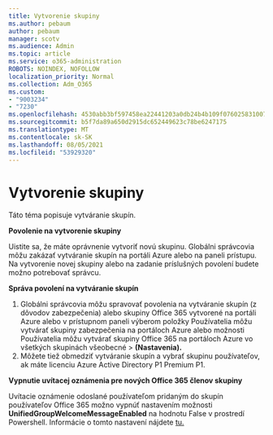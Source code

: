 ```yaml
---
title: Vytvorenie skupiny
ms.author: pebaum
author: pebaum
manager: scotv
ms.audience: Admin
ms.topic: article
ms.service: o365-administration
ROBOTS: NOINDEX, NOFOLLOW
localization_priority: Normal
ms.collection: Adm_O365
ms.custom:
- "9003234"
- "7230"
ms.openlocfilehash: 4530abb3bf597458ea22441203a0db24b4b109f0760258310072891014c4b454
ms.sourcegitcommit: b5f7da89a650d2915dc652449623c78be6247175
ms.translationtype: MT
ms.contentlocale: sk-SK
ms.lasthandoff: 08/05/2021
ms.locfileid: "53929320"
---
```

# <a name="create-a-group"></a>Vytvorenie skupiny

Táto téma popisuje vytváranie skupín.

**Povolenie na vytvorenie skupiny**

Uistite sa, že máte oprávnenie vytvoriť novú skupinu. Globálni správcovia môžu zakázať vytváranie skupín na portáli Azure alebo na paneli prístupu. Na vytvorenie novej skupiny alebo na zadanie príslušných povolení budete možno potrebovať správcu.

**Správa povolení na vytváranie skupín**

1. Globálni správcovia môžu spravovať povolenia na vytváranie skupín (z dôvodov zabezpečenia) alebo skupiny Office 365 vytvorené na portáli Azure alebo v prístupnom paneli výberom položky Používatelia môžu vytvárať skupiny zabezpečenia na portáloch Azure alebo možnosti Používatelia môžu vytvárať skupiny Office 365 na portáloch Azure vo všetkých skupinách všeobecné  >  **(Nastavenia).**
2. Môžete tiež obmedziť vytváranie skupín a vybrať skupinu používateľov, ak máte licenciu Azure Active Directory P1 Premium P1.

**Vypnutie uvítacej oznámenia pre nových Office 365 členov skupiny**

Uvítacie oznámenie odoslané používateľom pridaným do skupín používateľov Office 365 možno vypnúť nastavením možnosti **UnifiedGroupWelcomeMessageEnabled** na hodnotu False v prostredí Powershell. Informácie o tomto nastavení nájdete [tu.](https://docs.microsoft.com/powershell/module/exchange/set-unifiedgroup?view=exchange-ps&preserve-view=true)

